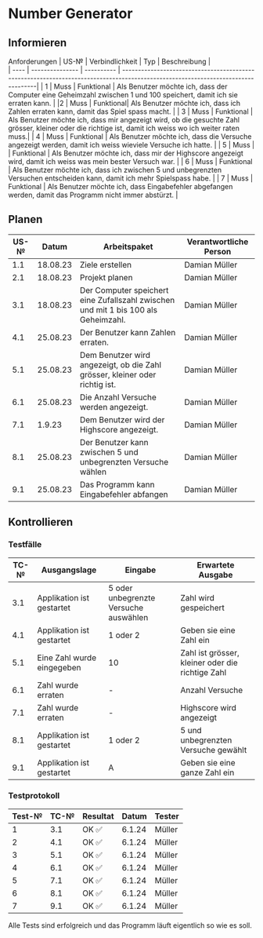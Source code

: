 # Number Generator

## Informieren
 

 Anforderungen
| US-№ | Verbindlichkeit | Typ        | Beschreibung |                                                                                                                       
| ---- | --------------- | ---------- | ---------------------------------------------------------------------------------------------------------------------------------|
| 1  |    Muss           | Funktional |  Als Benutzer möchte ich, dass der Computer eine Geheimzahl zwischen 1 und 100 speichert, damit ich sie erraten kann. |
|2  |   Muss             | Funktional| Als Benutzer möchte ich, dass ich Zahlen erraten kann, damit das Spiel spass macht. |
|  3 |   Muss |  Funktional    | Als Benutzer möchte ich, dass mir angezeigt wird, ob die gesuchte Zahl grösser, kleiner oder die richtige ist, damit ich weiss wo ich weiter raten muss.|
| 4   | Muss       | Funktional | Als Benutzer möchte ich, dass die Versuche angezeigt werden, damit ich weiss wieviele Versuche ich hatte. |
|  5  |  Muss |        | Funktional   | Als Benutzer möchte ich, dass mir der Highscore angezeigt wird, damit ich weiss was mein bester Versuch war. |
|  6   |  Muss   |  Funktional | Als Benutzer möchte ich, dass ich zwischen 5 und unbegrenzten Versuchen entscheiden kann, damit ich mehr Spielspass habe.   |
|  7  |  Muss    | Funktional | Als Benutzer möchte ich, dass Eingabefehler abgefangen werden, damit das Programm nicht immer abstürzt. |


 


## Planen

| US-№ | Datum | Arbeitspaket  | Verantwortliche Person   |
| ---- | ----- | ------------- | ------------------------- |
| 1.1 | 18.08.23   | Ziele erstellen | Damian Müller |
| 2.1 | 18.08.23   | Projekt planen |Damian Müller |
| 3.1 | 18.08.23   | Der Computer speichert eine Zufallszahl zwischen und mit 1 bis 100 als Geheimzahl.   | Damian Müller |
| 4.1 | 25.08.23   | Der Benutzer kann Zahlen erraten. | Damian Müller |
| 5.1 | 25.08.23   | Dem Benutzer wird angezeigt, ob die Zahl grösser, kleiner oder richtig ist. | Damian Müller |
| 6.1 | 25.08.23   | Die Anzahl Versuche werden angezeigt. | Damian Müller |
| 7.1 | 1.9.23     | Dem Benutzer wird der Highscore angezeigt. | Damian Müller |
| 8.1 | 25.08.23   | Der Benutzer kann zwischen 5 und unbegrenzten Versuche wählen | Damian Müller |
| 9.1| 25.08.23   | Das Programm kann Eingabefehler abfangen | Damian Müller|


## Kontrollieren

### Testfälle

| TC-№ | Ausgangslage | Eingabe | Erwartete Ausgabe |
|---|---|---|---|
| 3.1 | Applikation ist gestartet | 5 oder unbegrenzte Versuche auswählen | Zahl wird gespeichert|
| 4.1 | Applikation ist gestartet | 1 oder 2  |  Geben sie eine Zahl ein |
| 5.1 | Eine Zahl wurde eingegeben | 10 | Zahl ist grösser, kleiner oder die richtige Zahl |
| 6.1 | Zahl wurde erraten |  - | Anzahl Versuche |
| 7.1 | Zahl wurde erraten | - | Highscore wird angezeigt |
| 8.1 | Applikation ist gestartet | 1 oder 2 | 5 und unbegrenzten Versuche gewählt |
| 9.1| Applikation ist gestartet | A | Geben sie eine ganze Zahl ein |


### Testprotokoll

| Test-№ | TC-№ | Resultat | Datum      | Tester |
| ------ | ---- | -------- | ---------- | ------ |
| 1 | 3.1 |  OK ✅         | 6.1.24 | Müller |
| 2 | 4.1 |  OK ✅         | 6.1.24 | Müller |
| 3 | 5.1 |  OK ✅        | 6.1.24 | Müller |
| 4 | 6.1 |  OK ✅         | 6.1.24 | Müller |
| 5 | 7.1 |  OK ✅         | 6.1.24 | Müller |
| 6 | 8.1 |  OK ✅         | 6.1.24 | Müller |
| 7 | 9.1 |  OK ✅         | 6.1.24 | Müller |

Alle Tests sind erfolgreich und das Programm läuft eigentlich so wie es soll.
